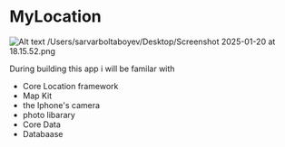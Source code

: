# MyLocation

<!--![alt text](https://github.com/[sarvar-coder]/[MyLocation]/blob/[main]/image.jpg?raw=true)-->
![Alt text](http://Users/sarvarboltaboyev/Desktop/Screenshot "Optional title")
/Users/sarvarboltaboyev/Desktop/Screenshot 2025-01-20 at 18.15.52.png


During building this app i will be familar with 
- Core Location framework
- Map Kit
- the Iphone's camera
- photo libarary
- Core Data
- Databaase 

